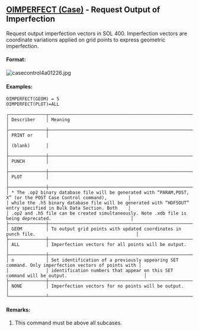 ## [OIMPERFECT (Case)](https://nexus.hexagon.com/documentationcenter/bundle/MSC_Nastran_2022.4/page/Nastran_Combined_Book/qrg/casecontrol4a/TOC.OIMPERFECT.Case.xhtml) - Request Output of Imperfection

Request output imperfection vectors in SOL 400. Imperfection vectors are coordinate variations applied on grid points to express geometric imperfection.

#### Format:

![casecontrol4a01226.jpg](https://help-be.hexagonmi.com/bundle/MSC_Nastran_2022.4/page/Nastran_Combined_Book/qrg/casecontrol4a/../../../assets/casecontrol4a01226.jpg?_LANG=enus)

#### Examples:

```nastran
OIMPERFECT(GEOM) = 5
OIMPERFECT(PLOT)=ALL
```

```text
┌──────────────┬────────────────────────────────────────────────────────────────────────────────────────────────────┐
│ Describer    │ Meaning                                                                                            │
├──────────────┼────────────────────────────────────────────────────────────────────────────────────────────────────┤
│ PRINT or     │                                                                                                    │
│ (blank)      │                                                                                                    │
├──────────────┼────────────────────────────────────────────────────────────────────────────────────────────────────┤
│ PUNCH        │                                                                                                    │
├──────────────┼────────────────────────────────────────────────────────────────────────────────────────────────────┤
│ PLOT         │                                                                                                    │
├──────────────┼────────────────────────────────────────────────────────────────────────────────────────────────────┤
│ * The .op2 binary database file will be generated with “PARAM,POST, X” (or the POST Case Control command),        │
│ while the .h5 binary database file will be generated with “HDF5OUT” entry specified in Bulk Data Section. Both    │
│ .op2 and .h5 file can be created simultaneously. Note .xdb file is being deprecated.                              │
├──────────────┼────────────────────────────────────────────────────────────────────────────────────────────────────┤
│ GEOM         │ To output grid points with updated coordinates in punch file.                                      │
├──────────────┼────────────────────────────────────────────────────────────────────────────────────────────────────┤
│ ALL          │ Imperfection vectors for all points will be output.                                                │
├──────────────┼────────────────────────────────────────────────────────────────────────────────────────────────────┤
│ n            │ Set identification of a previously appearing SET command. Only imperfection vectors of points with │
│              │ identification numbers that appear on this SET command will be output.                             │
├──────────────┼────────────────────────────────────────────────────────────────────────────────────────────────────┤
│ NONE         │ Imperfection vectors for no points will be output.                                                 │
└──────────────┴────────────────────────────────────────────────────────────────────────────────────────────────────┘
```

#### Remarks:

1. This command must be above all subcases.
